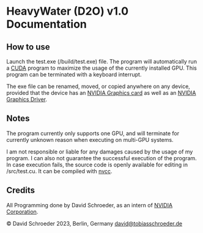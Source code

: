 # HeavyWater (D2O) v1.0 Documentation

## How to use

Launch the test.exe (/build/test.exe) file. The program will automatically run a [CUDA](https://developer.nvidia.com/cuda-toolkit) program to maximize the usage of the currently installed GPU. This program can be terminated with a keyboard interrupt.

The exe file can be renamed, moved, or copied anywhere on any device, provided that the device has an [NVIDIA Graphics card](https://www.nvidia.com/de-de/geforce/graphics-cards/) as well as an [NVIDIA Graphics Driver](https://www.nvidia.com/download/index.aspx).

## Notes

The program currently only supports one GPU, and will terminate for currently unknown reason when executing on multi-GPU systems.

I am not responsible or liable for any damages caused by the usage of my program. I can also not guarantee the successful execution of the program.
In case execution fails, the source code is openly available for editing in /src/test.cu. It can be compiled with [nvcc](https://docs.nvidia.com/cuda/cuda-compiler-driver-nvcc/).

## Credits

All Programming done by David Schroeder, as an intern of [NVIDIA Corporation](https://www.nvidia.com/de-de/).

© David Schroeder 2023, Berlin, Germany
[david@tobiasschroeder.de](mailto:david@tobiasschroeder.de)
